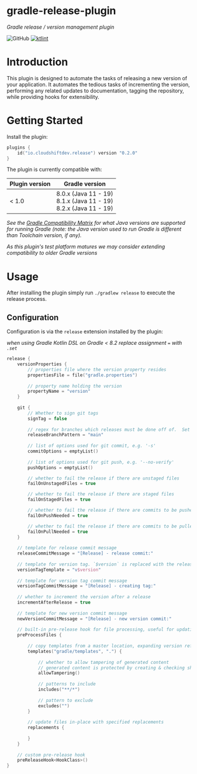 gradle-release-plugin
====
*Gradle release / version management plugin*

![GitHub](https://img.shields.io/github/license/cloudshiftinc/gradle-release-plugin)
[![ktlint](https://img.shields.io/badge/ktlint%20code--style-%E2%9D%A4-FF4081)](https://pinterest.github.io/ktlint/)

# Introduction

This plugin is designed to automate the tasks of releasing a new version of your application.
It automates the tedious tasks of incrementing the version, performing any related updates to documentation,
tagging the repository, while providing hooks for extensibility.

# Getting Started

Install the plugin:

```kotlin
plugins {
    id("io.cloudshiftdev.release") version "0.2.0"
}
```

The plugin is currently compatible with:

| Plugin version | Gradle version |  
| --- |------------------------------------------------------------------------|
| < 1.0 | 8.0.x (Java 11 - 19)<br/>8.1.x (Java 11 - 19)<br/>8.2.x (Java 11 - 19) |

*See the [Gradle Compatibility Matrix](https://docs.gradle.org/current/userguide/compatibility.html#java) for what Java versions are supported for running Gradle (note: the Java version
used to run Gradle is different than Toolchain version, if any).*

*As this plugin's test platform matures we may consider extending compatibility to
older Gradle versions*

# Usage

After installing the plugin simply run `./gradlew release` to execute the release process.

## Configuration

Configuration is via the `release` extension installed by the plugin:

*when using Gradle Kotlin DSL on Gradle < 8.2 replace assignment `=` with `.set`*

```kotlin
release {
    versionProperties {
        // properties file where the version property resides
        propertiesFile = file("gradle.properties")
        
        // property name holding the version
        propertyName = "version"
    }
    
    git {
        // Whether to sign git tags
        signTag = false
        
        // regex for branches which releases must be done off of.  Set to empty string to ignore.
        releaseBranchPattern = "main"
        
        // list of options used for git commit, e.g. '-s'
        commitOptions = emptyList()
        
        // list of options used for git push, e.g. '--no-verify'
        pushOptions = emptyList()

        // whether to fail the release if there are unstaged files
        failOnUnstagedFiles = true

        // whether to fail the release if there are staged files
        failOnStagedFiles = true

        // whether to fail the release if there are commits to be pushed
        failOnPushNeeded = true

        // whether to fail the release if there are commits to be pulled
        failOnPullNeeded = true
    }
    
    // template for release commit message
    releaseCommitMessage = "[Release] - release commit:"
    
    // template for version tag. `$version` is replaced with the release version.
    versionTagTemplate = "v$version"
    
    // template for version tag commit message
    versionTagCommitMessage = "[Release] - creating tag:"
    
    // whether to increment the version after a release
    incrementAfterRelease = true
    
    // template for new version commit message
    newVersionCommitMessage = "[Release] - new version commit:"
    
    // built-in pre-release hook for file processing, useful for updating version references in documentation
    preProcessFiles {
        
        // copy templates from a master location, expanding version references and other properties
        templates("gradle/templates", ".") {
            
            // whether to allow tampering of generated content
            // generated content is protected by creating & checking sha256 fingerprint
            allowTampering()
            
            // patterns to include
            includes("**/*")
            
            // pattern to exclude
            excludes("")
        }
        
        // update files in-place with specified replacements
        replacements {
            
        }
    }
    
    // custom pre-release hook
    preReleaseHook<HookClass>()
}
```


